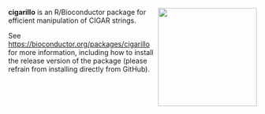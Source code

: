 [<img src="https://www.bioconductor.org/images/logo/jpg/bioconductor_logo_rgb.jpg" width="200" align="right"/>](https://bioconductor.org/)

**cigarillo** is an R/Bioconductor package for efficient manipulation of CIGAR strings.

See <https://bioconductor.org/packages/cigarillo> for more information, including how to install the release version of the package (please refrain from installing directly from GitHub).

